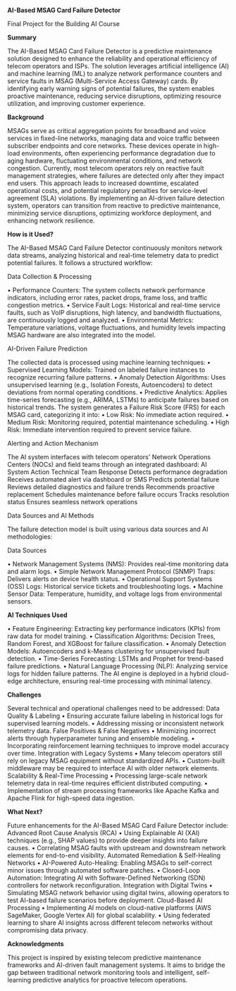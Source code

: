 
**AI-Based MSAG Card Failure Detector**

Final Project for the Building AI Course

**Summary**

The AI-Based MSAG Card Failure Detector is a predictive maintenance solution designed to enhance the reliability and operational efficiency of telecom operators and ISPs. The solution leverages artificial intelligence (AI) and machine learning (ML) to analyze network performance counters and service faults in MSAG (Multi-Service Access Gateway) cards. By identifying early warning signs of potential failures, the system enables proactive maintenance, reducing service disruptions, optimizing resource utilization, and improving customer experience.

**Background**

MSAGs serve as critical aggregation points for broadband and voice services in fixed-line networks, managing data and voice traffic between subscriber endpoints and core networks. These devices operate in high-load environments, often experiencing performance degradation due to aging hardware, fluctuating environmental conditions, and network congestion. Currently, most telecom operators rely on reactive fault management strategies, where failures are detected only after they impact end users. This approach leads to increased downtime, escalated operational costs, and potential regulatory penalties for service-level agreement (SLA) violations. By implementing an AI-driven failure detection system, operators can transition from reactive to predictive maintenance, minimizing service disruptions, optimizing workforce deployment, and enhancing network resilience.

**How is it Used?**

The AI-Based MSAG Card Failure Detector continuously monitors network data streams, analyzing historical and real-time telemetry data to predict potential failures. It follows a structured workflow:

Data Collection & Processing

• Performance Counters: The system collects network performance indicators, including error rates, packet drops, frame loss, and traffic congestion metrics. • Service Fault Logs: Historical and real-time service faults, such as VoIP disruptions, high latency, and bandwidth fluctuations, are continuously logged and analyzed. • Environmental Metrics: Temperature variations, voltage fluctuations, and humidity levels impacting MSAG hardware are also integrated into the model.

AI-Driven Failure Prediction

The collected data is processed using machine learning techniques: • Supervised Learning Models: Trained on labeled failure instances to recognize recurring failure patterns. • Anomaly Detection Algorithms: Uses unsupervised learning (e.g., Isolation Forests, Autoencoders) to detect deviations from normal operating conditions. • Predictive Analytics: Applies time-series forecasting (e.g., ARIMA, LSTMs) to anticipate failures based on historical trends. The system generates a Failure Risk Score (FRS) for each MSAG card, categorizing it into: • Low Risk: No immediate action required. • Medium Risk: Monitoring required, potential maintenance scheduling. • High Risk: Immediate intervention required to prevent service failure.

Alerting and Action Mechanism

The AI system interfaces with telecom operators' Network Operations Centers (NOCs) and field teams through an integrated dashboard: AI System Action Technical Team Response Detects performance degradation Receives automated alert via dashboard or SMS Predicts potential failure Reviews detailed diagnostics and failure trends Recommends proactive replacement Schedules maintenance before failure occurs Tracks resolution status Ensures seamless network operations

Data Sources and AI Methods

The failure detection model is built using various data sources and AI methodologies:

Data Sources

• Network Management Systems (NMS): Provides real-time monitoring data and alarm logs. • Simple Network Management Protocol (SNMP) Traps: Delivers alerts on device health status. • Operational Support Systems (OSS) Logs: Historical service tickets and troubleshooting logs. • Machine Sensor Data: Temperature, humidity, and voltage logs from environmental sensors.

**AI Techniques Used**

• Feature Engineering: Extracting key performance indicators (KPIs) from raw data for model training. • Classification Algorithms: Decision Trees, Random Forest, and XGBoost for failure classification. • Anomaly Detection Models: Autoencoders and k-Means clustering for unsupervised fault detection. • Time-Series Forecasting: LSTMs and Prophet for trend-based failure predictions. • Natural Language Processing (NLP): Analyzing service logs for hidden failure patterns. The AI engine is deployed in a hybrid cloud-edge architecture, ensuring real-time processing with minimal latency.

**Challenges**

Several technical and operational challenges need to be addressed: Data Quality & Labeling • Ensuring accurate failure labeling in historical logs for supervised learning models. • Addressing missing or inconsistent network telemetry data. False Positives & False Negatives • Minimizing incorrect alerts through hyperparameter tuning and ensemble modeling. • Incorporating reinforcement learning techniques to improve model accuracy over time. Integration with Legacy Systems • Many telecom operators still rely on legacy MSAG equipment without standardized APIs. • Custom-built middleware may be required to interface AI with older network elements. Scalability & Real-Time Processing • Processing large-scale network telemetry data in real-time requires efficient distributed computing. • Implementation of stream processing frameworks like Apache Kafka and Apache Flink for high-speed data ingestion.

**What Next?**

Future enhancements for the AI-Based MSAG Card Failure Detector include: Advanced Root Cause Analysis (RCA) • Using Explainable AI (XAI) techniques (e.g., SHAP values) to provide deeper insights into failure causes. • Correlating MSAG faults with upstream and downstream network elements for end-to-end visibility. Automated Remediation & Self-Healing Networks • AI-Powered Auto-Healing: Enabling MSAGs to self-correct minor issues through automated software patches. • Closed-Loop Automation: Integrating AI with Software-Defined Networking (SDN) controllers for network reconfiguration. Integration with Digital Twins • Simulating MSAG network behavior using digital twins, allowing operators to test AI-based failure scenarios before deployment. Cloud-Based AI Processing • Implementing AI models on cloud-native platforms (AWS SageMaker, Google Vertex AI) for global scalability. • Using federated learning to share AI insights across different telecom networks without compromising data privacy.

**Acknowledgments**

This project is inspired by existing telecom predictive maintenance frameworks and AI-driven fault management systems. It aims to bridge the gap between traditional network monitoring tools and intelligent, self-learning predictive analytics for proactive telecom operations.
